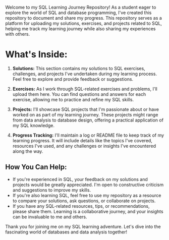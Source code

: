 

Welcome to my SQL Learning Journey Repository! As a student eager to explore the world of SQL and database programming, I've created this repository to document and share my progress. This repository serves as a platform for uploading my solutions, exercises, and projects related to SQL, helping me track my learning journey while also sharing my experiences with others.

# **What's Inside:**

1. **Solutions:** This section contains my solutions to SQL exercises, challenges, and projects I've undertaken during my learning process. Feel free to explore and provide feedback or suggestions.

2. **Exercises:** As I work through SQL-related exercises and problems, I'll upload them here. You can find questions and answers for each exercise, allowing me to practice and refine my SQL skills.

3. **Projects:** I'll showcase SQL projects that I'm passionate about or have worked on as part of my learning journey. These projects might range from data analysis to database design, offering a practical application of my SQL knowledge.

4. **Progress Tracking:** I'll maintain a log or README file to keep track of my learning progress. It will include details like the topics I've covered, resources I've used, and any challenges or insights I've encountered along the way.

## **How You Can Help:**

- If you're experienced in SQL, your feedback on my solutions and projects would be greatly appreciated. I'm open to constructive criticism and suggestions to improve my skills.
- If you're also learning SQL, feel free to use my repository as a resource to compare your solutions, ask questions, or collaborate on projects.
- If you have any SQL-related resources, tips, or recommendations, please share them. Learning is a collaborative journey, and your insights can be invaluable to me and others.

Thank you for joining me on my SQL learning adventure. Let's dive into the fascinating world of databases and data analysis together!
